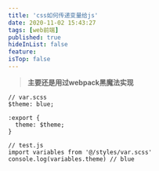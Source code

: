 ```yaml
---
title: 'css如何传递变量给js'
date: 2020-11-02 15:43:27
tags: [web前端]
published: true
hideInList: false
feature: 
isTop: false
---
```

>**主要还是用过webpack黑魔法实现**
```
// var.scss
$theme: blue;

:export {
  theme: $theme;
}
```
```
// test.js
import variables from '@/styles/var.scss'
console.log(variables.theme) // blue
```
<!-- more -->
